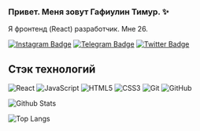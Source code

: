 ### Привет. Меня зовут Гафиулин Тимур. ✨

<!--
**tgafiulin/tgafiulin** is a ✨ _special_ ✨ repository because its `README.md` (this file) appears on your GitHub profile.

Here are some ideas to get you started:

- 🔭 I’m currently working on ...
- 🌱 I’m currently learning ...
- 👯 I’m looking to collaborate on ...
- 🤔 I’m looking for help with ...
- 💬 Ask me about ...
- 📫 How to reach me: ...
- 😄 Pronouns: ...
- ⚡ Fun fact: ...
-->
Я фронтенд (React) разработчик. Мне 26. 


[![Instagram Badge](https://img.shields.io/badge/-timurgafiulin-E4405F?style=for-the-badge&logo=instagram&logoColor=white&link=https://www.instagram.com/tatarinfrontend/)](https://www.instagram.com/tatarinfrontend/)
[![Telegram Badge](https://img.shields.io/badge/-tgafiulin-2CA5E0?style=for-the-badge&logo=telegram&logoColor=white&link=https://t.me/tgafiulin)](https://t.me/tatarinfrontend)
[![Twitter Badge](https://img.shields.io/badge/-tatarinfrontend-0077B5?style=for-the-badge&logo=twitter&logoColor=white&link=https://twitter.com/tatarinfrontend)](https://twitter.com/tatarinfrontend)
<!-- [![Gmail Badge](https://img.shields.io/badge/-Fattakhova-D14836?style=for-the-badge&logo=gmail&logoColor=white&link=mailto:ilnuro4ka01@gmail.com)](mailto:ilnuro4ka01@gmail.com) -->

## Стэк технологий

![React](https://img.shields.io/badge/-React-black?style=flat-square&logo=react)
![JavaScript](https://img.shields.io/badge/-JavaScript-black?style=flat-square&logo=javascript)
![HTML5](https://img.shields.io/badge/-HTML5-E34F26?style=flat-square&logo=html5&logoColor=white)
![CSS3](https://img.shields.io/badge/-CSS3-1572B6?style=flat-square&logo=css3)
![Git](https://img.shields.io/badge/-Git-black?style=flat-square&logo=git)
![GitHub](https://img.shields.io/badge/-GitHub-181717?style=flat-square&logo=github)

![Github Stats](https://github-readme-stats.vercel.app/api?username=tgafiulin&count_private=true&show_icons=true&include_all_commits=true)


![Top Langs](https://github-readme-stats.vercel.app/api/top-langs/?username=tgafiulin&hide=TeX&layout=compact)

